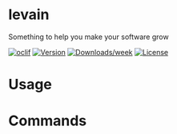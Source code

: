 levain
======

Something to help you make your software grow

[![oclif](https://img.shields.io/badge/cli-oclif-brightgreen.svg)](https://oclif.io)
[![Version](https://img.shields.io/npm/v/dev-ub.svg)](https://npmjs.org/package/dev-ub)
[![Downloads/week](https://img.shields.io/npm/dw/dev-ub.svg)](https://npmjs.org/package/dev-ub)
[![License](https://img.shields.io/npm/l/dev-ub.svg)](https://github.com/jmoalves/dev-ub/blob/master/package.json)

<!-- toc -->
# Usage
<!-- usage -->
# Commands
<!-- commands -->
